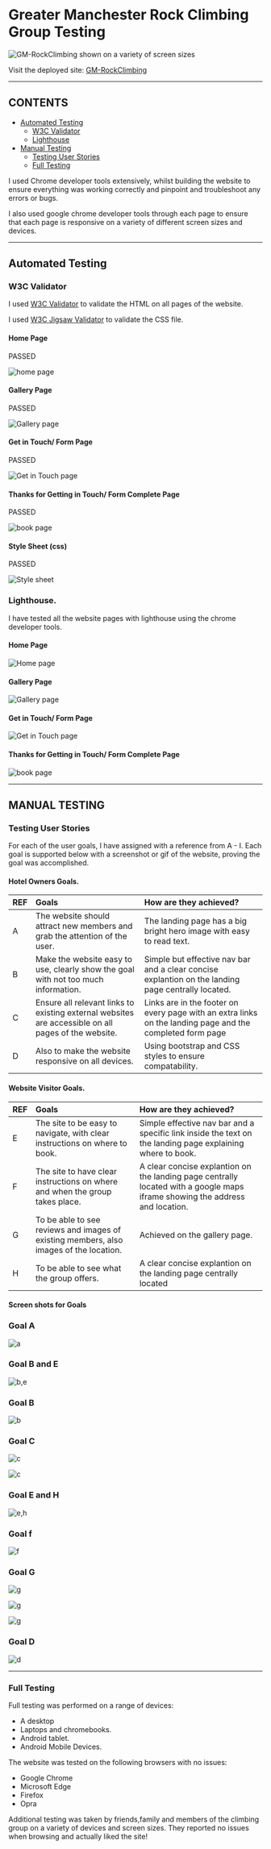 # Greater Manchester Rock Climbing Group Testing

![GM-RockClimbing shown on a variety of screen sizes](assets/testing/am-i-responsive.png)

Visit the deployed site: [GM-RockClimbing](https://al3x-g.github.io/GM-RockClimbing/)

- - -

## CONTENTS

* [Automated Testing](#automated-testing)
  * [W3C Validator](#w3c-validator)
  * [Lighthouse](#lighthouse)
* [Manual Testing](#manual-testing)
  * [Testing User Stories](#testing-user-stories)
  * [Full Testing](#full-testing)

I used Chrome developer tools extensively, whilst building the website to ensure everything was working correctly and pinpoint and troubleshoot any errors or bugs.

I also used google chrome developer tools through each page to ensure that each page is responsive on a variety of different screen sizes and devices.

- - -

## Automated Testing

### W3C Validator

I used [W3C Validator](https://validator.w3.org/) to validate the HTML on all pages of the website.

I used [W3C Jigsaw Validator](https://jigsaw.w3.org/css-validator/) to validate the CSS file.

#### Home Page

PASSED

![home page](assets/testing/index-test.png)

#### Gallery Page

PASSED

![Gallery page](assets/testing/gallery-test.png)

#### Get in Touch/ Form Page

PASSED

![Get in Touch page](assets/testing/form-test.png)

#### Thanks for Getting in Touch/ Form Complete Page

PASSED

![book page](assets/testing/form-complete-test.png)

#### Style Sheet (css)

PASSED 

![Style sheet](assets/testing/css-test.png)


### Lighthouse.

I have tested all the website pages with lighthouse using the chrome developer tools.

#### Home Page

![Home page](assets/testing/index-light-test.png)

#### Gallery Page

![Gallery page](assets/testing/gallery-light-test.png)

#### Get in Touch/ Form Page

![Get in Touch page](assets/testing/form-light-test.png)

#### Thanks for Getting in Touch/ Form Complete Page

![book page](assets/testing/form-complete-light-test.png)

- - -

## MANUAL TESTING

### Testing User Stories

For each of the user goals, I have assigned with a reference from A - I. Each goal is supported below with a screenshot or gif of the website, proving the goal was accomplished.

#### Hotel Owners Goals.

| REF | Goals | How are they achieved? |
| :--- | :--- | :--- |
| A | The website should attract new members and grab the attention of the user. | The landing page has a big bright hero image with easy to read text. |
| B | Make the website easy to use, clearly show the goal with not too much information. | Simple but effective nav bar and a clear concise explantion on the landing page centrally located.  |
| C | Ensure all relevant links to existing external websites are accessible on all pages of the website. | Links are in the footer on every page with an extra links on the landing page and the completed form page |
| D | Also to make the website responsive on all devices. | Using bootstrap and CSS styles to ensure compatability. |

#### Website Visitor Goals.

| REF | Goals | How are they achieved? |
| :--- | :--- | :--- |
| E | The site to be easy to navigate, with clear instructions on where to book. | Simple effective nav bar and a specific link inside the text on the landing page explaining where to book. |
| F | The site to have clear instructions on where and when the group takes place. | A clear concise explantion on the landing page centrally located with a google maps iframe showing the address and location. |
| G | To be able to see reviews and images of existing members, also images of the location. | Achieved on the gallery page. |
| H | To be able to see what the group offers. | A clear concise explantion on the landing page centrally located |

#### Screen shots for Goals

### Goal A

![a](assets/testing/test-a.png)

### Goal B and E

![b,e](assets/testing/test-b-e.png)

### Goal B

![b](assets/testing/test-b2.png)

### Goal C

![c](assets/testing/test-c.png)

![c](assets/testing/test-c2.png)

### Goal E and H

![e,h](assets/testing/test-e-h.png)

### Goal f

![f](assets/testing/test-f.png)

### Goal G

![g](assets/testing/test-g.png)

![g](assets/testing/test-g2.png)

![g](assets/testing/test-g3.png)

### Goal D

![d](assets/testing/am-i-responsive.png)

---

### Full Testing

Full testing was performed on a range of devices:

* A desktop
* Laptops and chromebooks.
* Android tablet.
* Android Mobile Devices.


The website was tested on the following browsers with no issues:

* Google Chrome
* Microsoft Edge
* Firefox
* Opra

Additional testing was taken by friends,family and members of the climbing group on a variety of devices and screen sizes. They reported no issues when browsing and actually liked the site!
